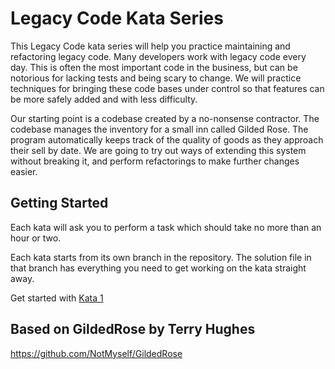 # Legacy Code Kata Series

This Legacy Code kata series will help you practice maintaining and refactoring legacy code. Many developers work with legacy code every day. This is often the most important code in the business, but can be notorious for lacking tests and being scary to change. We will practice techniques for bringing these code bases under control so that features can be more safely added and with less difficulty.

Our starting point is a codebase created by a no-nonsense contractor. The codebase manages the inventory for a small inn called Gilded Rose. The program automatically keeps track of the quality of goods as they approach their sell by date. We are going to try out ways of extending this system without breaking it, and perform refactorings to make further changes easier.

## Getting Started

Each kata will ask you to perform a task which should take no more than an hour or two.

Each kata starts from its own branch in the repository. The solution file in that branch has everything you need to get working on the kata straight away.

Get started with [Kata 1](Kata1.md)

## Based on GildedRose by Terry Hughes

https://github.com/NotMyself/GildedRose
